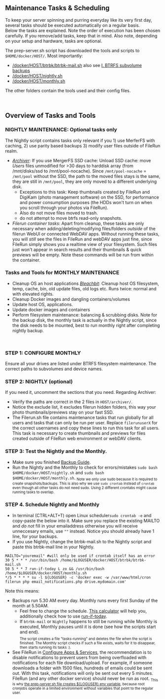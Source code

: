 ## Maintenance Tasks & Scheduling

To keep your server spinning and purring everyday like its very first day, several tasks should be executed automatically on a regular basis.  
Below the tasks are explained. Note the order of execution has been chosen carefully. If you remove/add tasks, keep that in mind. Also note, depending on your setup and hardware, tasks are optional. 

The prep-server.sh script has downloaded the tools and scripts to `$HOME/docker/HOST/`. Most importantly: 
- [/docker/HOST/btrbk/btrbk-mail.sh](https://github.com/zilexa/Homeserver/tree/master/docker/HOST/btrbk) also see [I. BTRFS subvolume backups](https://github.com/zilexa/Homeserver/tree/master/backup-strategy#ii-configure-subvolume-backups-via-btrbk)
- [/docker/HOST/nightly.sh](https://github.com/zilexa/Homeserver/blob/master/docker/HOST/nightly.sh)
- [/docker/HOST/monthly.sh](https://github.com/zilexa/Homeserver/blob/master/docker/HOST/monthly.sh)


The other folders contain the tools used and their config files. 

&nbsp;

## Overview of Tasks and Tools

### NIGHTLY MAINTENANCE: Optional tasks only
The Nightly script contains tasks only relevant if you 1) use MerferFS with caching, 2) use parity based backups 3) modify user files outside of FileRun realm. 

- [_Archiver_](https://github.com/trapexit/mergerfs#time-based-expiring): If you use MergerFS SSD cache: Unload SSD cache: move _Users_ files unmodified for >30 days to harddisk array (from /mnt/disks/ssd to /mnt/pool-nocache). Since `/mnt/pool-nocache` = `/mnt/pool` without the SSD, the path to the moved files stays is the same, they are still in `/mnt/pool`, they are only moved to a different underlying disk. 
    - Exceptions to this task: Keep thumbnails created by FileRun and DigiKam (photo management software) on the SSD, for performance and power consumption purposes (the HDDs won't turn on when you scroll through your photos via FileRun). 
    - Also do not move files moved to trash.
    - do not attempt to move btrfs read-only snapshots.  
- _Filerun container tasks_: Apart from cleanup, these tasks are only necessary when adding/deleting/modifying files/folders _outside_ of the filerun WebUI or connected WebDAV apps. Without running these tasks, you will _still_ see the files in FileRun and webDAV apps just fine, since FileRun simply shows you a realtime view of your filesystem. Such files just won't appear in search results and their thumbnails & quick previews will be empty. Note these commands will be run from within the container. 

### Tasks and Tools for MONTHLY MAINTENANCE
- Cleanup OS an host applications [_Bleachbit_](https://www.bleachbit.org/): Cleanup host OS filesystem, temp, cache, bin, old update files, old logs etc. Runs twice: normal and with elevated rights.
- Cleanup Docker images and dangling containers/volumes
- Update host OS, applications.
- Update docker images and containers
- Perform filesystem maintenance: balancing & scrubbing disks. Note for the backup disk, the monthly task is actually in the Nightly script, since the disk needs to be mounted, best to run monthly right after completing nightly backup. 

&nbsp;

### STEP 1: CONFIGURE MONTHLY
Ensure all your drives are listed under BTRFS filesystem maintenance. The correct paths to subvolumes and device names. 

### STEP 2: NIGHTLY (optional) 
If you need it, uncomment the sections that you need. Regarding Archiver:
- Verify the paths are correct in the 2 files in `HOST/archiver/`.
- Notice the exclude list, it excludes filerun hidden folders, this way your photo thumbnails/previews stay on your fast SSD. 
- The Filerun.sh file contains maintenance tasks that run globally for all users and tasks that can only be run per user. Replace `filerunuserX` for the correct usernames and copy these lines to run this task for all users. This task is necessary to create thumbnails and previews for files created outside of FileRun web environment or webDAV clients. 

### STEP 3: Test the Nightly and the Monthly. 
- Make sure you finished [Backup Guide](https://github.com/zilexa/Homeserver/tree/master/backup-strategy).
- Run the Nightly and the Monthly to check for errors/mistakes `sudo bash $HOME/docker/HOST/nightly.sh` and `sudo bash $HOME/docker/HOST/monthly.sh`. 
<sub>Note we only use sudo because it is required to create snapshots/backups. This is also why we use `sudo crontab` instead of `crontab` even though all other tasks do not need sudo. Using 2 different crontabs might cause running tasks to overlap. </sub>

### STEP 4. Schedule Nightly and Monthly
- In terminal (CTRL+ALT+T) open Linux scheduler`sudo crontab -e` and copy-paste the below into it. Make sure you replace the existing MAILTO and _do not_ fill in your emailaddress otherwise you will receive unneccesary emails, use `""` instead. Notice you should already have 1 line, for your backups. 
- If you use Nightly, change the btrbk-mail.sh to the Nightly script and paste this btrbk-mail line in your Nightly. 
```
MAILTO="youremail" #will only be used if crontab itself has an error
30 5 * * * /usr/bin/bash /home/$LOGUSER/docker/HOST/btrbk/btrbk-mail.sh          
50 5 * * 7 run-if-today L zo && /usr/bin/bash /home/$LOGUSER/docker/HOST/monthly.sh
*/5 * * * * su -l ${LOGUSER} -c 'docker exec -w /var/www/html/cron filerun php email_notifications.php drive.mydomain.com'

```
Note this means:
- Backups run 5.30 AM every day. Monthly runs every first Sunday of the month at 5.50AM. 
  - Feel free to change the schedule. [This calculator](https://crontab.guru/) will help you, additionally check how to use [run-if-today](https://github.com/xr09/cron-last-sunday/blob/master/run-if-today). 
  - If `btrbk-mail` or `Nightly` happens to still be running while Monthly is executed, Monthly pauses until it is done (see how the scripts start and end).  
<sub>The script creates a file "tasks-running" and deletes the file when the script is finished. The Monthly script checks if such a file exists, waits for it to disappear, then starts running its tasks :). </sub>
- See FileRun in [Configure Apps & Services](https://github.com/zilexa/Homeserver/blob/master/services-apps-configuration.md), the recommendation is to disable notifications to prevent users from being overfloaded with notifications for each file download/upload. For example, if someone downloads a folder with 1500 files, hundreds of emails could be sent out. With this task, notifications will only be sent out every 5 minutes. FileRun (and any other docker service) should never be run as root. <sub>This is why [the prep-server.sh file creates ${LOGUSER} env variable](https://github.com/zilexa/Homeserver/blob/8d422616bda84ef976ef60693f49335c527bd7f8/prep-server.sh#L91), because root cronjobs operate in a limited environment without variables that point to the regular user.</sub>



